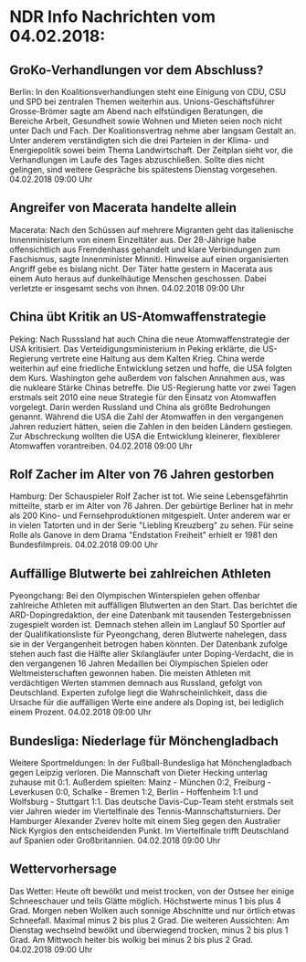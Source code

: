# NDR Info Nachrichten vom 04.02.2018:


## GroKo-Verhandlungen vor dem Abschluss?
Berlin: In den Koalitionsverhandlungen steht eine Einigung von CDU, CSU und SPD bei zentralen Themen weiterhin aus. Unions-Geschäftsführer Grosse-Brömer sagte am Abend nach elfstündigen Beratungen, die Bereiche Arbeit, Gesundheit sowie Wohnen und Mieten seien noch nicht unter Dach und Fach. Der Koalitionsvertrag nehme aber langsam Gestalt an. Unter anderem verständigten sich die drei Parteien in der Klima- und Energiepolitik sowei beim Thema Landwirtschaft. Der Zeitplan sieht vor, die Verhandlungen im Laufe des Tages abzuschließen. Sollte dies nicht gelingen, sind weitere Gespräche bis spätestens Dienstag vorgesehen. 04.02.2018 09:00 Uhr 

## Angreifer von Macerata handelte allein
Macerata: Nach den Schüssen auf mehrere Migranten geht das italienische Innenministerium von einem Einzeltäter aus. Der 28-Jährige habe offensichtlich aus Fremdenhass gehandelt und klare Verbindungen zum Faschismus, sagte Innenminister Minniti. Hinweise auf einen organisierten Angriff gebe es bislang nicht. Der Täter hatte gestern in Macerata aus einem Auto heraus auf dunkelhäutige Menschen geschossen. Dabei verletzte er insgesamt sechs von ihnen. 04.02.2018 09:00 Uhr 

## China übt Kritik an US-Atomwaffenstrategie
Peking: Nach Russsland hat auch China die neue Atomwaffenstrategie der USA kritisiert. Das Verteidigungsministerium in Peking erklärte, die US-Regierung vertrete eine Haltung aus dem Kalten Krieg. China werde weiterhin auf eine friedliche Entwicklung setzen und hoffe, die USA folgten dem Kurs. Washington gehe außerdem von falschen Annahmen aus, was die nukleare Stärke Chinas betreffe. Die US-Regierung hatte vor zwei Tagen erstmals seit 2010 eine neue Strategie für den Einsatz von Atomwaffen vorgelegt. Darin werden Russland und China als größte Bedrohungen genannt. Während die USA die Zahl der Atomwaffen in den vergangenen Jahren reduziert hätten, seien die Zahlen in den beiden Ländern gestiegen. Zur Abschreckung wollten die USA die Entwicklung kleinerer, flexiblerer Atomwaffen vorantreiben. 04.02.2018 09:00 Uhr 

## Rolf Zacher im Alter von 76 Jahren gestorben
Hamburg: Der Schauspieler Rolf Zacher ist tot. Wie seine Lebensgefährtin mitteilte, starb er im Alter von 76 Jahren. Der gebürtige Berliner hat in mehr als 200 Kino- und Fernsehproduktionen mitgespielt. Unter anderem war er in vielen Tatorten und in der Serie "Liebling Kreuzberg" zu sehen. Für seine Rolle als Ganove in dem Drama "Endstation Freiheit" erhielt er 1981 den Bundesfilmpreis. 04.02.2018 09:00 Uhr 

## Auffällige Blutwerte bei zahlreichen Athleten
Pyeongchang: Bei den Olympischen Winterspielen gehen offenbar zahlreiche Athleten mit auffälligen Blutwerten an den Start. Das berichtet die ARD-Dopingredaktion, der eine Datenbank mit tausenden Testergebnissen zugespielt worden ist. Demnach stehen allein im Langlauf 50 Sportler auf der Qualifikationsliste für Pyeongchang, deren Blutwerte nahelegen, dass sie in der Vergangenheit betrogen haben könnten. Der Datenbank zufolge stehen auch fast die Hälfte aller Skilangläufer unter Doping-Verdacht, die in den vergangenen 16 Jahren Medaillen bei Olympischen Spielen oder Weltmeisterschaften gewonnen haben. Die meisten Athleten mit verdächtigen Werten stammen demnach aus Russland, gefolgt von Deutschland. Experten zufolge liegt die Wahrscheinlichkeit, dass die Ursache für die auffälligen Werte eine andere als Doping ist, bei lediglich einem Prozent. 04.02.2018 09:00 Uhr 

## Bundesliga: Niederlage für Mönchengladbach
Weitere Sportmeldungen: In der Fußball-Bundesliga hat Mönchengladbach gegen Leipzig verloren. Die Mannschaft von Dieter Hecking unterlag zuhause mit 0:1.
Außerdem spielten: Mainz - München  0:2,
Freiburg - Leverkusen  0:0,
Schalke - Bremen 1:2,
Berlin - Hoffenheim  1:1  und
Wolfsburg - Stuttgart  1:1. Das deutsche Davis-Cup-Team steht erstmals seit vier Jahren wieder im Viertelfinale des Tennis-Mannschaftsturniers. Der Hamburger Alexander Zverev holte mit einem Sieg gegen den Australier Nick Kyrgios den entscheidenden Punkt. Im Viertelfinale trifft Deutschland auf Spanien oder Großbritannien. 04.02.2018 09:00 Uhr 

## Wettervorhersage
Das Wetter: Heute oft bewölkt und meist trocken, von der Ostsee her einige Schneeschauer und teils Glätte möglich. Höchstwerte minus 1 bis plus 4 Grad. Morgen neben Wolken auch sonnige Abschnitte und nur örtlich etwas Schneefall. Maximal minus 2 bis plus 2 Grad. Die weiteren Aussichten: Am Dienstag wechselnd bewölkt und überwiegend trocken, minus 2 bis plus 1 Grad. Am Mittwoch heiter bis wolkig bei minus 2 bis plus 2 Grad. 04.02.2018 09:00 Uhr 
